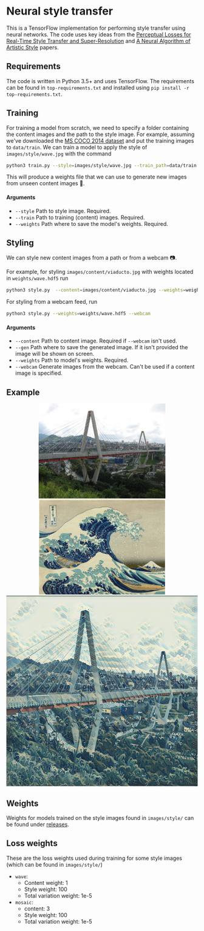 # Neural style transfer

This is a TensorFlow implementation for performing style transfer using neural
networks. The code uses key ideas from the [Perceptual Losses for Real-Time Style Transfer and Super-Resolution](https://arxiv.org/abs/1603.08155) and
[A Neural Algorithm of Artistic Style](https://arxiv.org/abs/1508.06576) papers.

## Requirements

The code is written in Python 3.5+ and uses TensorFlow. The requirements
can be found in `top-requirements.txt` and installed using
`pip install -r top-requirements.txt`.

## Training

For training a model from scratch, we need to specify a folder containing the
content images and the path to the style image. For example, assuming we've
downloaded the [MS COCO 2014 dataset](http://cocodataset.org/#download) and put
the training images to `data/train`. We can train a model to apply the style of
`images/style/wave.jpg` with the command

```sh
python3 train.py --style=images/style/wave.jpg --train_path=data/train --weights_path=weights/wave.hdf5
```

This will produce a weights file that we can use to generate new images from
unseen content images 🎉.

#### Arguments

- `--style` Path to style image. Required.
- `--train` Path to training (content) images. Required.
- `--weights` Path where to save the model's weights. Required.

## Styling

We can style new content images from a path or from a webcam 📷.

For example, for styling `images/content/viaducto.jpg` with weights located
in `weights/wave.hdf5` run

```sh
python3 style.py  --content=images/content/viaducto.jpg --weights=weights/wave.hdf5
```

For styling from a webcam feed, run

```sh
python3 style.py --weights=weights/wave.hdf5 --webcam
```

#### Arguments

- `--content` Path to content image. Required if `--webcam` isn't used.
- `--gen` Path where to save the generated image. If it isn't provided the image
will be shown on screen.
- `--weights` Path to model's weights. Required.
- `--webcam` Generate images from the webcam. Can't be used if a content image
is specified.

## Example

<div align="center">
  <img height="250px" src="images/content/viaducto.jpg" />
  <img height="250px" src="images/style/wave.jpg" />
  <img height="502px" src="images/generated/viaducto_wave.jpg" />
</div>

## Weights

Weights for models trained on the style images found in `images/style/` can be
found under [releases](https://github.com/sebasvega95/neural-style-transfer/releases).

## Loss weights

These are the loss weights used during training for some style images
(which can be found in `images/style/`)

- `wave`:
  - Content weight: 1
  - Style weight: 100
  - Total variation weight: 1e-5
- `mosaic`:
  - content: 3
  - Style weight: 100
  - Total variation weight: 1e-5
